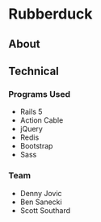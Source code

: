 # Rubberduck
## About

## Technical
### Programs Used
- Rails 5
- Action Cable
- jQuery
- Redis
- Bootstrap
- Sass

### Team
- Denny Jovic
- Ben Sanecki
- Scott Southard
